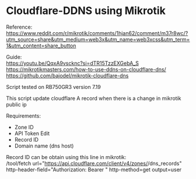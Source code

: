 # Cloudflare-DDNS using Mikrotik 

Reference:\
https://www.reddit.com/r/mikrotik/comments/1hjan62/comment/m37r8wc/?utm_source=share&utm_medium=web3x&utm_name=web3xcss&utm_term=1&utm_content=share_button

Guide:  
 https://youtu.be/QqxA9vscknc?si=dTR15TzzEXGebA_S \
https://mikrotikmasters.com/how-to-use-ddns-on-cloudflare-dns/ \
https://github.com/bajodel/mikrotik-cloudflare-dns

Script tested on RB750GR3 version 7.19

This script update cloudflare A record when there is a change in mikrotik public ip

Requirements:
- Zone ID
- API Token Edit
- Record ID
- Domain name (dns host)

Record ID can be obtain using this line in mikrotik: \
/tool/fetch url="https://api.cloudflare.com/client/v4/zones/<ZONE ID>/dns_records" http-header-field="Authorization: Bearer <READ API TOKEN>" http-method=get output=user
